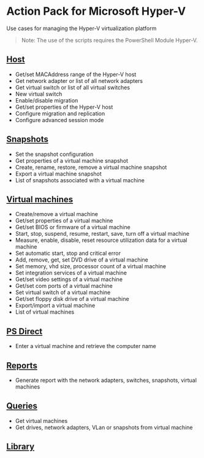# Action Pack for Microsoft Hyper-V 
Use cases for managing the Hyper-V virtualization platform
> Note: The use of the scripts requires the PowerShell Module Hyper-V.

## [Host](./Host)

+ Get/set MACAddress range of the Hyper-V host
+ Get network adapter or list of all network adapters
+ Get virtual switch or list of all virtual switches
+ New virtual switch
+ Enable/disable migration
+ Get/set properties of the Hyper-V host
+ Configure migration and replication
+ Configure advanced session mode

## [Snapshots](./Snapshots)

+ Set the snapshot configuration
+ Get properties of a virtual machine snapshot
+ Create, rename, restore, remove a virtual machine snapshot
+ Export a virtual machine snapshot
+ List of snapshots associated with a virtual machine 

## [Virtual machines](./VMs)

+ Create/remove a virtual machine
+ Get/set properties of a virtual machine
+ Get/set BIOS or firmware of a virtual machine
+ Start, stop, suspend, resume, restart, save, turn off a virtual machine
+ Measure, enable, disable, reset resource utilization data for a virtual machine 
+ Set automatic start, stop and critical error
+ Add, remove, get, set DVD drive of a virtual machine
+ Set memory, vhd size, processor count of a virtual machine
+ Set integration services of a virtual machine
+ Get/set video settings of a virtual machine
+ Get/set com ports of a virtual machine
+ Set virtual switch of a virtual machine
+ Get/set floppy disk drive of a virtual machine
+ Export/import a virtual machine
+ List of virtual machines

## [PS Direct](./PSDirect)

+ Enter a virtual machine and retrieve the computer name

## [Reports](./_REPORTS_)
+ Generate report with the network adapters, switches, snapshots, virtual machines

## [Queries](./_QUERY_)

+ Get virtual machines
+ Get drives, network adapters, VLan or snapshots from virtual machine

## [Library](./_LIB_)